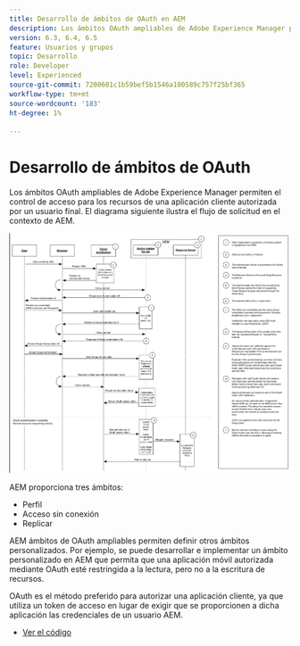 ```yaml
---
title: Desarrollo de ámbitos de OAuth en AEM
description: Los ámbitos OAuth ampliables de Adobe Experience Manager permiten el control de acceso para los recursos de una aplicación cliente autorizada por un usuario final. El diagrama siguiente ilustra el flujo de solicitud en el contexto de AEM.
version: 6.3, 6.4, 6.5
feature: Usuarios y grupos
topic: Desarrollo
role: Developer
level: Experienced
source-git-commit: 7200601c1b59bef5b1546a100589c757f25bf365
workflow-type: tm+mt
source-wordcount: '183'
ht-degree: 1%

---
```



# Desarrollo de ámbitos de OAuth

Los ámbitos OAuth ampliables de Adobe Experience Manager permiten el control de acceso para los recursos de una aplicación cliente autorizada por un usuario final. El diagrama siguiente ilustra el flujo de solicitud en el contexto de AEM.

![Flujo De Ámbitos De Oa](./assets/oauth-code-sample-develop/oauth-scopes-flow.png)

AEM proporciona tres ámbitos:

* Perfil
* Acceso sin conexión
* Replicar

AEM ámbitos de OAuth ampliables permiten definir otros ámbitos personalizados. Por ejemplo, se puede desarrollar e implementar un ámbito personalizado en AEM que permita que una aplicación móvil autorizada mediante OAuth esté restringida a la lectura, pero no a la escritura de recursos.

OAuth es el método preferido para autorizar una aplicación cliente, ya que utiliza un token de acceso en lugar de exigir que se proporcionen a dicha aplicación las credenciales de un usuario AEM.

* [Ver el código](https://github.com/Adobe-Consulting-Services/acs-aem-samples/blob/legacy/bundle/src/main/java/com/adobe/acs/samples/authentication/oauth/impl/SampleScopeWithPrivileges.java)
